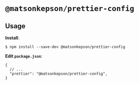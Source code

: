 # `@matsonkepson/prettier-config`

## Usage

**Install**:

```shell
$ npm install --save-dev @matsonkepson/prettier-config
```

**Edit `package.json`**:

```jsonc
{
  // ...
  "prettier": "@matsonkepson/prettier-config",
}
```

